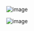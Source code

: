![image](https://github.com/andiks2018/adminLte-template/assets/78794419/de17adc1-d742-4eef-86d8-9574a649b81d)

![image](https://github.com/andiks2018/adminLte-template/assets/78794419/0a857d77-378d-4020-8102-ccf4c79c552c)

